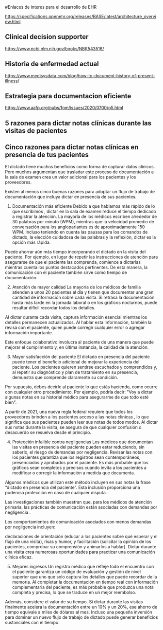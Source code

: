 #Enlaces de interes para el desarrollo de EHR

https://specifications.openehr.org/releases/BASE/latest/architecture_overview.html

## Clinical decision supporter

https://www.ncbi.nlm.nih.gov/books/NBK543516/

## Historia de enfermedad actual

https://www.medisysdata.com/blog/how-to-document-history-of-present-illness/

## Estrategia para documentacion eficiente

https://www.aafp.org/pubs/fpm/issues/2020/0700/p5.html

## 5 razones para dictar notas clínicas durante las visitas de pacientes

## Cinco razones para dictar notas clínicas en presencia de tus pacientes

El dictado tiene muchos beneficios como forma de capturar datos clínicos. Pero muchos argumentan que trasladar este proceso de documentación a la sala de examen crea un valor adicional para los pacientes y los proveedores. 

Existen al menos cinco buenas razones para adoptar un flujo de trabajo de documentación que incluya dictar en presencia de sus pacientes. 

1. Documentación más eficiente
Debido a que hablamos más rápido de lo que escribimos , dictar en la sala de examen reduce el tiempo dedicado a registrar la atención. La mayoría de los médicos escriben alrededor de 30 palabras por minuto (WPM), mientras que la velocidad promedio de conversación para los angloparlantes es de aproximadamente 150 WPM. Incluso teniendo en cuenta las pausas para los comandos de dictado, la elección cuidadosa de las palabras y la reflexión, dictar es la opción más rápida.

Puede ahorrar aún más tiempo incorporando el dictado en la visita del paciente. Por ejemplo, en lugar de repetir las instrucciones de atención para asegurarse de que el paciente las comprenda, comience a dictarlas mientras cuenta los puntos destacados pertinentes. De esta manera, la comunicación con el paciente también sirve como tiempo de documentación.

2. Atención de mayor calidad
La mayoría de los médicos de familia atienden a unos 20 pacientes al día y tienen que documentar una gran cantidad de información sobre cada visita. Si retrasa la documentación hasta más tarde en la jornada laboral o en los gráficos nocturnos, puede resultar difícil recordar todos los detalles.

Al dictar durante cada visita, captura información esencial mientras los detalles permanecen actualizados. Al hablar esta información, también la revisa con el paciente, quien puede corregir cualquier error o agregar información importante. 

Este enfoque colaborativo involucra al paciente de una manera que puede mejorar el cumplimiento y, en última instancia, la calidad de la atención.

3. Mayor satisfacción del paciente
El dictado en presencia del paciente puede tener el beneficio adicional de mejorar la experiencia del paciente. Los pacientes quieren sentirse escuchados y comprendidos y, al repetir su diagnóstico y plan de tratamiento en su presencia, demuestra que comprende claramente su condición.

Por supuesto, debes decirle al paciente lo que estás haciendo, como ocurre con cualquier otro procedimiento. Por ejemplo, podría decir: "Voy a dictar algunas notas en su historial médico para asegurarme de que todo esté bien".

A partir de 2021, una nueva regla federal requiere que todos los proveedores brinden a los pacientes acceso a las notas clínicas , lo que significa que sus pacientes pueden leer sus notas de todos modos. Al dictar sus notas durante la visita, se asegura de que cualquier confusión o desacuerdo se resuelva desde el principio. 

4. Protección infalible contra negligencias
Los médicos que documentan las visitas en presencia del paciente pueden estar reduciendo, sin saberlo, el riesgo de demandas por negligencia. Revisar las notas con los pacientes garantiza que los registros sean contemporáneos, presenciados y aprobados por el paciente. Es más probable que los gráficos sean completos y precisos cuando invita a los pacientes a modificar o corregir la información a medida que documenta. 

Algunos médicos que utilizan este método incluyen en sus notas la frase “dictado en presencia del paciente”. Esta inclusión proporciona una poderosa protección en caso de cualquier disputa. 

Las investigaciones también muestran que, para los médicos de atención primaria, las prácticas de comunicación están asociadas con demandas por negligencia . 

Los comportamientos de comunicación asociados con menos demandas por negligencia incluyen:

declaraciones de orientación (educar a los pacientes sobre qué esperar y el flujo de una visita),
risas y humor,
y facilitación (solicitar la opinión de los pacientes, comprobar su comprensión y animarlos a hablar). 
Dictar durante una visita crea numerosas oportunidades para practicar una comunicación clínica eficaz.

5. Mejores ingresos 
Un registro médico que refleje todo el encuentro con el paciente garantiza un código de evaluación y gestión de nivel superior que uno que solo captura los detalles que puede recordar de la memoria. Al completar la documentación en tiempo real con información complementaria del paciente, es más probable que produzca una nota completa y precisa, lo que se traduce en un mejor reembolso. 

Además, considere el valor de su tiempo. Si dictar durante las visitas finalmente acelera la documentación entre un 10% y un 20%, ese ahorro de tiempo equivale a miles de dólares al mes. Incluso una pequeña inversión para dominar un nuevo flujo de trabajo de dictado puede generar beneficios sustanciales con el tiempo.



